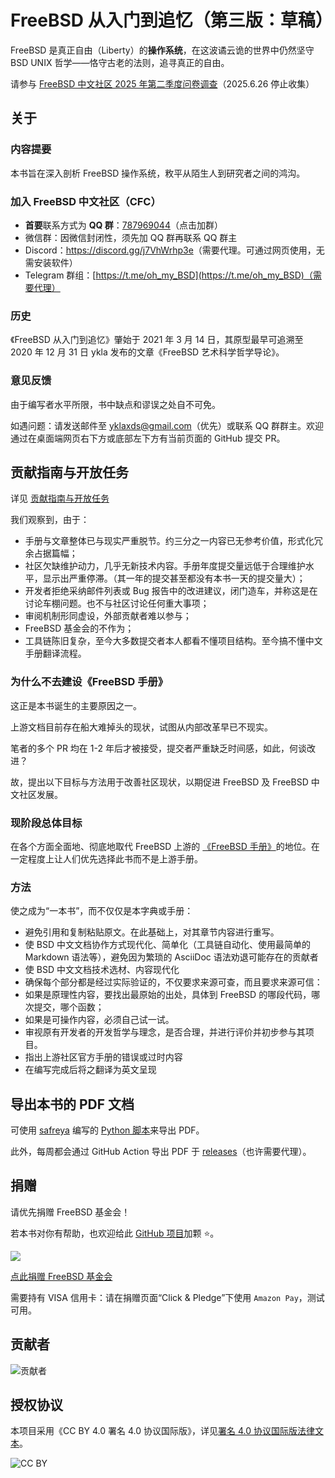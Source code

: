 # FreeBSD 从入门到追忆（第三版：草稿）

FreeBSD 是真正自由（Liberty）的**操作系统**，在这波谲云诡的世界中仍然坚守 BSD UNIX 哲学——恪守古老的法则，追寻真正的自由。

请参与 [FreeBSD 中文社区 2025 年第二季度问卷调查](https://www.wjx.cn/vm/ebuJRkf.aspx#)（2025.6.26 停止收集）

## 关于

### 内容提要

本书旨在深入剖析 FreeBSD 操作系统，敉平从陌生人到研究者之间的鸿沟。

### 加入 FreeBSD 中文社区（CFC）

- **首要**联系方式为 **QQ 群**：[787969044](https://qm.qq.com/q/cX5mpJ36gg)（点击加群）
- 微信群：因微信封闭性，须先加 QQ 群再联系 QQ 群主
- Discord：<https://discord.gg/j7VhWrhp3e>（需要代理。可通过网页使用，无需安装软件）
- Telegram 群组：[https://t.me/oh_my_BSD](https://t.me/oh_my_BSD)（需要代理）

### 历史

《FreeBSD 从入门到追忆》肇始于 2021 年 3 月 14 日，其原型最早可追溯至 2020 年 12 月 31 日 ykla 发布的文章《FreeBSD 艺术科学哲学导论》。

### 意见反馈

由于编写者水平所限，书中缺点和谬误之处自不可免。

如遇问题：请发送邮件至 [yklaxds@gmail.com](mailto:yklaxds@gmail.com)（优先）或联系 QQ 群群主。欢迎通过在桌面端网页右下方或底部左下方有当前页面的 GitHub 提交 PR。

## 贡献指南与开放任务

详见 [贡献指南与开放任务](CONTRIBUTING.md)

我们观察到，由于：

- 手册与文章整体已与现实严重脱节。约三分之一内容已无参考价值，形式化冗余占据篇幅；
- 社区欠缺维护动力，几乎无新技术内容。手册年度提交量远低于合理维护水平，显示出严重停滞。（其一年的提交甚至都没有本书一天的提交量大）；
- 开发者拒绝采纳邮件列表或 Bug 报告中的改进建议，闭门造车，并称这是在讨论车棚问题。也不与社区讨论任何重大事项；
- 审阅机制形同虚设，外部贡献者难以参与；
- FreeBSD 基金会的不作为；
- 工具链陈旧复杂，至今大多数提交者本人都看不懂项目结构。至今搞不懂中文手册翻译流程。

### 为什么不去建设《FreeBSD 手册》

这正是本书诞生的主要原因之一。

上游文档目前存在船大难掉头的现状，试图从内部改革早已不现实。

笔者的多个 PR 均在 1-2 年后才被接受，提交者严重缺乏时间感，如此，何谈改进？

故，提出以下目标与方法用于改善社区现状，以期促进 FreeBSD 及 FreeBSD 中文社区发展。

### 现阶段总体目标

在各个方面全面地、彻底地取代 FreeBSD 上游的 [《FreeBSD 手册》](https://docs.freebsd.org/en/books/handbook/)的地位。在一定程度上让人们优先选择此书而不是上游手册。

### 方法

使之成为“一本书”，而不仅仅是本字典或手册：

- 避免引用和复制粘贴原文。在此基础上，对其章节内容进行重写。
- 使 BSD 中文文档协作方式现代化、简单化（工具链自动化、使用最简单的 Markdown 语法等），避免因为繁琐的 AsciiDoc 语法劝退可能存在的贡献者
- 使 BSD 中文文档技术选材、内容现代化
- 确保每个部分都是经过实际验证的，不仅要求来源可查，而且要求来源可信：
- 如果是原理性内容，要找出最原始的出处，具体到 FreeBSD 的哪段代码，哪次提交，哪个函数；
- 如果是可操作内容，必须自己试一试。
- 审视原有开发者的开发哲学与理念，是否合理，并进行评价并初步参与其项目。
- 指出上游社区官方手册的错误或过时内容
- 在编写完成后将之翻译为英文呈现

## 导出本书的 PDF 文档

可使用 [safreya](https://github.com/safreya) 编写的 [Python 脚本](https://github.com/FreeBSD-Ask/gitbook-pdf-export)来导出 PDF。

此外，每周都会通过 GitHub Action 导出 PDF 于 [releases](https://github.com/FreeBSD-Ask/FreeBSD-Ask/releases)（也许需要代理）。

## 捐赠

请优先捐赠 FreeBSD 基金会！

若本书对你有帮助，也欢迎给此 [GitHub 项目](https://github.com/FreeBSD-Ask/FreeBSD-Ask)加颗 ⭐。

![](.gitbook/assets/proud_donor.png)

[点此捐赠 FreeBSD 基金会](https://freebsdfoundation.org/donate)

需要持有 VISA 信用卡：请在捐赠页面“Click & Pledge”下使用 `Amazon Pay`，测试可用。

## 贡献者

![贡献者](https://contrib.nn.ci/api?repo=FreeBSD-Ask/FreeBSD-Ask)

## 授权协议

本项目采用《CC BY 4.0 署名 4.0 协议国际版》，详见[署名 4.0 协议国际版法律文本](https://creativecommons.org/licenses/by/4.0/legalcode.zh-hans)。

![CC BY](.gitbook/assets/by.png)
